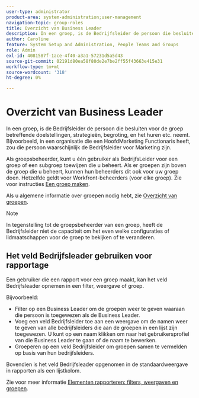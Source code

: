 ```yaml
---
user-type: administrator
product-area: system-administration;user-management
navigation-topic: group-roles
title: Overzicht van Business Leader
description: In een groep, is de Bedrijfsleider de persoon die besluiten voor de groep betreffende doelstellingen, strategieën, begroting, en het huren etc. neemt. Bijvoorbeeld, in een organisatie die een HoofdMarketing Functionaris heeft, zou die persoon waarschijnlijk de Bedrijfsleider voor Marketing zijn.
author: Caroline
feature: System Setup and Administration, People Teams and Groups
role: Admin
exl-id: 4081587f-1ace-4f40-a3a1-57231d5a5d43
source-git-commit: 02191d80ea58f80de2e7be2ff55f43663e415e31
workflow-type: tm+mt
source-wordcount: '318'
ht-degree: 0%

---
```


# Overzicht van Business Leader

In een groep, is de Bedrijfsleider de persoon die besluiten voor de groep betreffende doelstellingen, strategieën, begroting, en het huren etc. neemt. Bijvoorbeeld, in een organisatie die een HoofdMarketing Functionaris heeft, zou die persoon waarschijnlijk de Bedrijfsleider voor Marketing zijn.

Als groepsbeheerder, kunt u één gebruiker als BedrijfsLeider voor een groep of een subgroep toewijzen die u beheert. Als er groepen zijn boven de groep die u beheert, kunnen hun beheerders dit ook voor uw groep doen. Hetzelfde geldt voor Workfront-beheerders (voor elke groep). Zie voor instructies [Een groep maken](../../../administration-and-setup/manage-groups/create-and-manage-groups/create-a-group.md).

Als u algemene informatie over groepen nodig hebt, zie [Overzicht van groepen](../../../administration-and-setup/manage-groups/groups-overview/groups.md).

>[!NOTE]
>
>In tegenstelling tot de groepsbeheerder van een groep, heeft de Bedrijfsleider niet de capaciteit om het even welke configuraties of lidmaatschappen voor de groep te bekijken of te veranderen.

<!--
>DRAFTED IN FLARE:
>At this point the field is added for mainly reporting purposes.>
>
-->

## Het veld Bedrijfsleader gebruiken voor rapportage

Een gebruiker die een rapport voor een groep maakt, kan het veld Bedrijfsleader opnemen in een filter, weergave of groep.

Bijvoorbeeld:

* Filter op een Business Leader om de groepen weer te geven waaraan die persoon is toegewezen als de Business Leader.
* Voeg een veld Bedrijfsleider toe aan een weergave om de namen weer te geven van alle bedrijfsleiders die aan de groepen in een lijst zijn toegewezen. U kunt op een naam klikken om naar het gebruikersprofiel van die Business Leader te gaan of de naam te bewerken.
* Groeperen op een veld Bedrijfsleider om groepen samen te vermelden op basis van hun bedrijfsleiders.

Bovendien is het veld Bedrijfsleader opgenomen in de standaardweergave in rapporten als een lijstkolom.

Zie voor meer informatie [Elementen rapporteren: filters, weergaven en groepen](../../../reports-and-dashboards/reports/reporting-elements/reporting-elements-filters-views-groupings.md).
